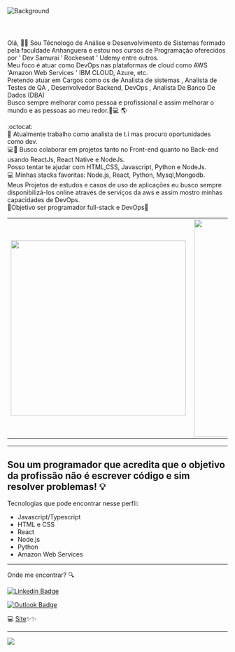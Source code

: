 ![Background](https://github.com/FranciscoBSpadaro/My-Profile/blob/master/background.png)
#
<br/> Olá, 🖖🏽 Sou Técnologo de Análise e Desenvolvimento de Sistemas formado pela faculdade Anhanguera e estou nos cursos de Programação oferecidos por ' Dev Samurai ' Rockeseat ' Udemy  entre outros.
<br/> Meu foco  é atuar como DevOps nas plataformas de cloud como AWS 'Amazon Web Services ' IBM CLOUD, Azure, etc.
<br/> Pretendo atuar em Cargos como os de Analista de sistemas , Analista de Testes de QA , Desenvolvedor Backend, DevOps , Analista De Banco De Dados (DBA) 
<br/> Busco sempre melhorar como pessoa e profissional e assim melhorar o mundo e as pessoas ao meu redor.🏽‍💻 🌎

:octocat:
<br/> 🚀 Atualmente trabalho como analista de t.i mas procuro oportunidades como dev.
<br/> 💻💙 Busco colaborar em projetos tanto no Front-end quanto no Back-end usando ReactJs, React Native e NodeJs. 
<br/>Posso tentar te ajudar com HTML,CSS, Javascript, Python e NodeJs.
<br/>💻 Minhas stacks favoritas: Node.js, React, Python, Mysql,Mongodb.
<br/> Meus Projetos de estudos e casos de uso de aplicações eu busco sempre disponibilizá-los online através de serviços da aws e assim mostro minhas capacidades de DevOps.
<br/>🚀Objetivo ser programador full-stack e DevOps🚀

<center>
  <table>
    <tr>
        <td><img width="400px" align="left" src="https://github-readme-stats.vercel.app/api/top-langs/?username=FranciscoBSpadaro&hide=html&layout=compact&theme=chartreuse-dark" /></td>
        <td><img width="495px" align="left" src="https://github-readme-stats.vercel.app/api?username=FranciscoBSpadaro&theme=chartreuse-dark&show_icons=true"/></td>
    </tr>   
  </table>
</center>


---

## Sou um programador que acredita que o objetivo da profissão não é escrever código e sim resolver problemas! :bulb:

Tecnologias que pode encontrar nesse perfil:

- Javascript/Typescript
- HTML e CSS
- React
- Node.js
- Python
- Amazon Web Services


---

Onde me encontrar? :mag:

 [![Linkedin Badge](https://img.shields.io/badge/-FranciscoBianchiSpadaro-blue?style=flat-square&logo=Linkedin&logoColor=white&link=https://www.linkedin.com/in/franciscobspadar/)](https://www.linkedin.com/in/franciscobspadaro/) 
 <br/>
 
 [![Outlook Badge](https://img.shields.io/badge/-francisco.spadaro@outlook.com-c14438?style=flat-square&logo=Outlook&logoColor=white&link=mailto:francisco.spadaro@outlook.com)](mailto:francisco.spadaro@outlook.com)

💻 [Site](https://fbs-dev.netlify.app/)✨✨

---

![](https://komarev.com/ghpvc/?username=FranciscoBSpadarol&color=blue&style=flat)


